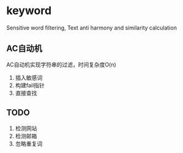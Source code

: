 # keyword
Sensitive word filtering, Text anti harmony and similarity calculation


## AC自动机
AC自动机实现字符串的过滤，时间复杂度O(n)
1. 插入敏感词
2. 构建fail指针
3. 直接查找



## TODO
1. 检测网站
2. 检测邮箱
3. 忽略重复词
